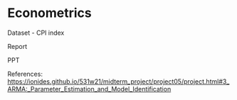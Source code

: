 # Econometrics

Dataset - 
CPI index
  
Report 

PPT

References:
https://ionides.github.io/531w21/midterm_project/project05/project.html#3_ARMA:_Parameter_Estimation_and_Model_Identification



